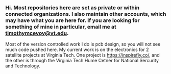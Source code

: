 ### Hi. Most repositories here are set as private or within connected organizations. I also maintain other accounts, which may have what you are here for. If you are looking for something of mine in particular, email me at timothymcevoy@vt.edu.

Most of the version controlled work I do is pcb design, so you will not see much code pushed here. My current work is on the electronics for 2 satellite projects at Virginia Tech. One project is https://inspirefly.co/, and the other is through the Virginia Tech Hume Cetner for National Sercurity and Technology.
<!--
**TimothyMcEvoy/TimothyMcEvoy** is a ✨ _special_ ✨ repository because its `README.md` (this file) appears on your GitHub profile.

Here are some ideas to get you started:

- 🔭 I’m currently working on ...
- 🌱 I’m currently learning ...
- 👯 I’m looking to collaborate on ...
- 🤔 I’m looking for help with ...
- 💬 Ask me about ...
- 📫 How to reach me: ...
- 😄 Pronouns: ...
- ⚡ Fun fact: ...
-->
